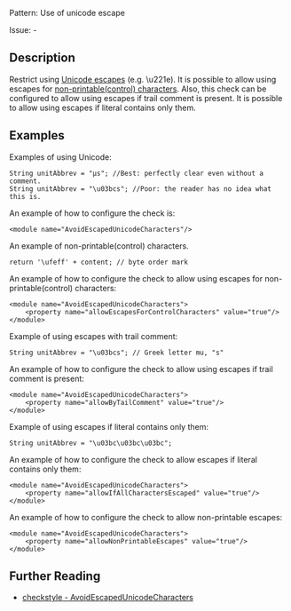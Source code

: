 Pattern: Use of unicode escape

Issue: -

## Description

Restrict using [Unicode escapes](http://docs.oracle.com/javase/specs/jls/se7/html/jls-3.html#jls-3.3) (e.g. \u221e). It is possible to allow using escapes for [non-printable(control) characters](https://en.wiktionary.org/wiki/Appendix:Control_characters). Also, this check can be configured to allow using escapes if trail comment is present. It is possible to allow using escapes if literal contains only them. 

## Examples

Examples of using Unicode: 
    
    
    String unitAbbrev = "μs"; //Best: perfectly clear even without a comment.
    String unitAbbrev = "\u03bcs"; //Poor: the reader has no idea what this is.
            

An example of how to configure the check is: 
    
    
    <module name="AvoidEscapedUnicodeCharacters"/>
            

An example of non-printable(control) characters. 
    
    
    return '\ufeff' + content; // byte order mark
            

An example of how to configure the check to allow using escapes for non-printable(control) characters: 
    
    
    <module name="AvoidEscapedUnicodeCharacters">
        <property name="allowEscapesForControlCharacters" value="true"/>
    </module>
            

Example of using escapes with trail comment: 
    
    
    String unitAbbrev = "\u03bcs"; // Greek letter mu, "s"
            

An example of how to configure the check to allow using escapes if trail comment is present: 
    
    
    <module name="AvoidEscapedUnicodeCharacters">
        <property name="allowByTailComment" value="true"/>
    </module>
            

Example of using escapes if literal contains only them: 
    
    
    String unitAbbrev = "\u03bc\u03bc\u03bc";
            

An example of how to configure the check to allow escapes if literal contains only them: 
    
    
    <module name="AvoidEscapedUnicodeCharacters">
        <property name="allowIfAllCharactersEscaped" value="true"/>
    </module>
            

An example of how to configure the check to allow non-printable escapes: 
    
    
    <module name="AvoidEscapedUnicodeCharacters">
        <property name="allowNonPrintableEscapes" value="true"/>
    </module>

## Further Reading

* [checkstyle - AvoidEscapedUnicodeCharacters](http://checkstyle.sourceforge.net/config_misc.html#AvoidEscapedUnicodeCharacters)